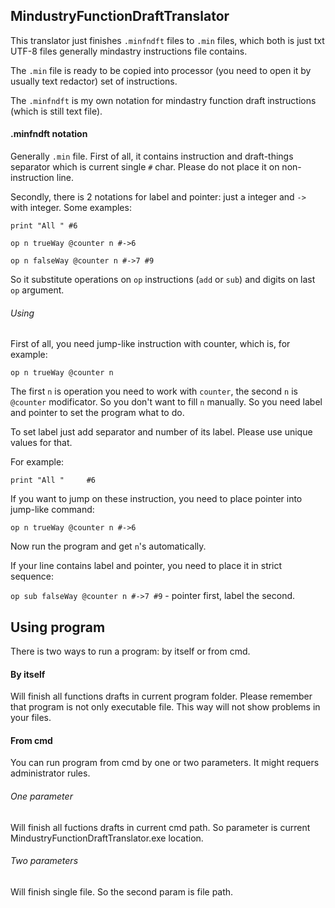 ## MindustryFunctionDraftTranslator
This translator just finishes `.minfndft` files to `.min` files, which both is just txt UTF-8 files generally mindastry instructions file contains.

The `.min` file is ready to be copied into processor (you need to open it by usually text redactor) set of instructions.

The `.minfndft` is my own notation for mindastry function draft instructions (which is still text file).

#### .minfndft notation
Generally `.min` file.
First of all, it contains instruction and draft-things separator which is current single `#` char.
Please do not place it on non-instruction line.

Secondly, there is 2 notations for label and pointer: just a integer and `->` with integer. Some examples:

`print "All " #6`

`op n trueWay @counter n #->6`

`op n falseWay @counter n #->7 #9`

So it substitute operations on `op` instructions (`add` or `sub`) and digits on last `op` argument.

###### Using
First of all, you need jump-like instruction with counter, which is, for example:

`op n trueWay @counter n`

The first `n` is operation you need to work with `counter`, the second `n` is `@counter` modificator. So you don't want to fill `n` manually. So you need
label and pointer to set the program what to do.

To set label just add separator and number of its label. Please use unique values for that. 

For example:

`print "All "     #6`

If you want to jump on these instruction, you need to place pointer into jump-like command:

`op n trueWay @counter n #->6`

Now run the program and get `n`'s automatically.

If your line contains label and pointer, you need to place it in strict sequence:

`op sub falseWay @counter n #->7 #9` - pointer first, label the second.

## Using program
There is two ways to run a program: by itself or from cmd.
#### By itself
Will finish all functions drafts in current program folder. Please remember that program is not only executable file.
This way will not show problems in your files.
#### From cmd
You can run program from cmd by one or two parameters. It might requers administrator rules.
###### One parameter
Will finish all fuctions drafts in current cmd path. So parameter is current MindustryFunctionDraftTranslator.exe location.
###### Two parameters
Will finish single file. So the second param is file path.
